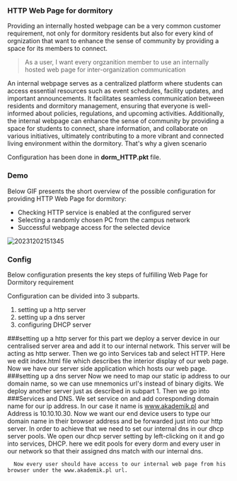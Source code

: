 ### HTTP Web Page for dormitory 

Providing an internally hosted webpage can be a very common customer requirement, not only for dormitory residents but also for every kind of orgnization that want to enhance the sense of community by providing a space for its members to connect. 

> As a user, I want every orgzanition member to use an internally hosted web page for inter-organization communication  

An internal webpage serves as a centralized platform where students can access essential resources such as event schedules, facility updates, and important announcements. It facilitates seamless communication between residents and dormitory management, ensuring that everyone is well-informed about policies, regulations, and upcoming activities. Additionally, the internal webpage can enhance the sense of community by providing a space for students to connect, share information, and collaborate on various initiatives, ultimately contributing to a more vibrant and connected living environment within the dormitory. That's why a given scenario 

Configuration has been done in **dorm_HTTP.pkt** file. 

### Demo

Below GIF presents the short overview of the possible configuration for providing HTTP Web Page for dormitory:

- Checking HTTP service is enabled at the configured server
- Selecting a randomly chosen PC from the campus network
- Successful webpage access for the selected device

![20231202151345](https://github.com/janek1842/NetCamps/assets/56030577/de15fa3b-ca13-4a6f-9004-c36c4ee7630c)

### Config

Below configuration presents the key steps of fulfilling Web Page for Dormitory requirement

Configuration can be divided into 3 subparts.
1. setting up a http server
2. setting up a dns server
3. configuring DHCP server 

###setting up a http server
for this part we deploy a server device in our centralised server area and add it to our internal network. This server will be acting as http serwer.
Then we go into Services tab and select HTTP. Here we edit index.html file which describes the interior display of our web page. Now we have our server side application which hosts our web page.
###setting up a dns server
Now we need to map our static ip address to our domain name, so we can use mnemonics url's instead of binary digits. We deploy another server just as described in subpart 1. Then we go into ###Services and DNS. 
We set service on and add coresponding domain name for our ip address. In our case it name is www.akademik.pl and Address is 10.10.10.30.
Now we want our end device users to type our domain name in their browser address and be forwarded just into our http server. In order to achieve that we need to set our internal dns in our dhcp   server pools. We open our dhcp server setting by left-clicking on it and go into services, DHCP. here we edit pools for every dorm and every user in our network so that their assigned dns match      with our internal dns.

      Now every user should have access to our internal web page from his browser under the www.akademik.pl url.
